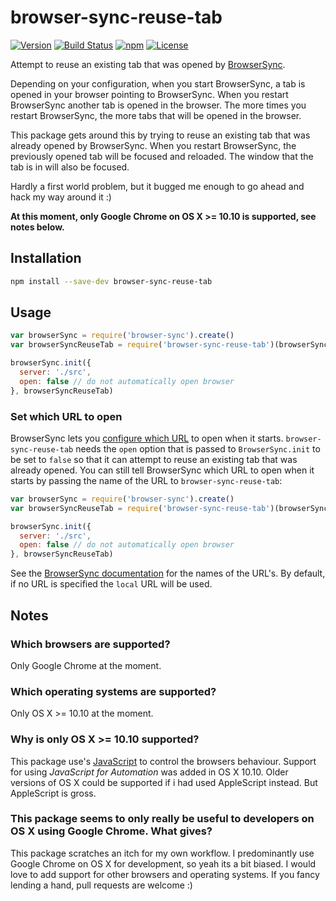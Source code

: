 # browser-sync-reuse-tab

[![Version](https://img.shields.io/npm/v/browser-sync-reuse-tab.svg?style=flat-square)](https://www.npmjs.com/package/browser-sync-reuse-tab)
[![Build Status](https://img.shields.io/travis/mike182uk/browser-sync-reuse-tab.svg?style=flat-square)](http://travis-ci.org/mike182uk/browser-sync-reuse-tab)
[![npm](https://img.shields.io/npm/dm/browser-sync-reuse-tab.svg?style=flat-square)](https://www.npmjs.com/package/browser-sync-reuse-tab)
[![License](https://img.shields.io/github/license/mike182uk/browser-sync-reuse-tab.svg?style=flat-square)](https://www.npmjs.com/package/browser-sync-reuse-tab)

Attempt to reuse an existing tab that was opened by [BrowserSync](https://www.browsersync.io/).

Depending on your configuration, when you start BrowserSync, a tab is opened in your browser pointing to BrowserSync. When you restart BrowserSync another tab is opened in the browser. The more times you restart BrowserSync, the more tabs that will be opened in the browser.

This package gets around this by trying to reuse an existing tab that was already opened by BrowserSync. When you restart BrowserSync, the previously opened tab will be focused and reloaded. The window that the tab is in will also be focused.

Hardly a first world problem, but it bugged me enough to go ahead and hack my way around it :)

**At this moment, only Google Chrome on OS X >= 10.10 is supported, see notes below.**

## Installation

```bash
npm install --save-dev browser-sync-reuse-tab
```

## Usage

```js
var browserSync = require('browser-sync').create()
var browserSyncReuseTab = require('browser-sync-reuse-tab')(browserSync)

browserSync.init({
  server: './src',
  open: false // do not automatically open browser
}, browserSyncReuseTab)
```

### Set which URL to open

BrowserSync lets you [configure which URL]('browser-sync-reuse-tab') to open when it starts. `browser-sync-reuse-tab` needs the `open` option that is passed to `BrowserSync.init` to be set to `false` so that it can attempt to reuse an existing tab that was already opened. You can still tell BrowserSync which URL to open when it starts by passing the name of the URL to `browser-sync-reuse-tab`:

```js
var browserSync = require('browser-sync').create()
var browserSyncReuseTab = require('browser-sync-reuse-tab')(browserSync, 'external') // open the external URL when browserSync starts

browserSync.init({
  server: './src',
  open: false // do not automatically open browser
}, browserSyncReuseTab)
```

See the [BrowserSync documentation](https://www.browsersync.io/docs/options#option-open) for the names of the URL's. By default, if no URL is specified the `local` URL will be used.

## Notes

### Which browsers are supported?

Only Google Chrome at the moment.

### Which operating systems are supported?

Only OS X >= 10.10 at the moment.

### Why is only OS X >= 10.10 supported?

This package use's [JavaScript](https://developer.apple.com/library/content/releasenotes/InterapplicationCommunication/RN-JavaScriptForAutomation/Articles/Introduction.html#//apple_ref/doc/uid/TP40014508) to control the browsers behaviour. Support for using *JavaScript for Automation* was added in OS X 10.10. Older versions of OS X could be supported if i had used AppleScript instead. But AppleScript is gross.

### This package seems to only really be useful to developers on OS X using Google Chrome. What gives?

This package scratches an itch for my own workflow. I predominantly use Google Chrome on OS X for development, so yeah its a bit biased. I would love to add support for other browsers and operating systems. If you fancy lending a hand, pull requests are welcome :)
